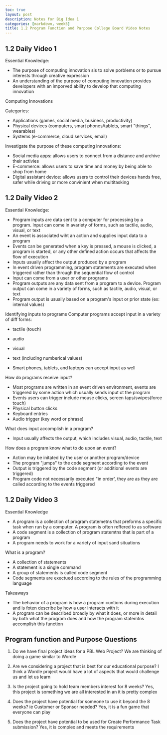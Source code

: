 ```yaml
---
toc: true
layout: post
description: Notes for Big Idea 1
categories: [markdown, week5]
title: 1.2 Program Function and Purpose College Board Video Notes
---
```


## 1.2 Daily Video 1
Essential Knowledge:
- The purpose of computing innovation sis to solve porblems or to pursue interests through creative expression
- An understanding of the purpose of computing innovation provides developers with an imporved ability to develop that computing innovation

Computing Innovations

Categories:
- Applications (games, social media, business, productivity)
- Physical devices (computers, smart phones/tablets, smart "things", wearables)
- Systems (e-commerce, cloud services, email)

Investigate the purpose of these computing innovations:
- Social media apps: allows users to connect from a distance and archive their activies
- E-commerce: allows users to save time and money by being able to shop from home
- Digital assistant device: allows users to control their devices hands free, safer while driving or more convinient when multitasking


## 1.2 Daily Video 2
Essential Knowledge:
- Program inputs are data sent to a computer for processing by a program. Input can come in avariety of forms, such as tactile, audio, visual, or text
- An event is associated wiht an action and supplies input data to a program
- Events can be generated when a key is pressed, a mouse is clicked, a program is started, or any other defined action occurs that affects the flow of execution
- Inputs usually affect the output produced by a program
- In event driven programming, program statements are executed when triggered rather than through the sequential flow of control
- Input can come from a user or other programs
- Program outputs are any data sent from a program to a device. Program output can come in a variety of forms, such as tactile, audio, visual, or text
- Program output is usually based on a program's input or prior state (ex: internal values)

Identifying inputs to programs
Computer programs accept input in a variety of diff forms:
- tactile (touch)
- audio
- visual
- text (including numberical values)

- Smart phones, tablets, and laptops can accept input as well

How do programs receive input?
- Most programs are written in an event driven environment, events are triggered by some action which usually sends input ot the program
- Events users can trigger include mouse clicks, screen taps/swipes(force touch)
- Physical button clicks
- Keyboard entries
- Audio trigger (key word or phrase)

What does input accomplish in a program?
- Input usually affects the output, which includes visual, audio, tactile, text

How does a program know what to do upon an event?
- Action may be initated by the user or another program/device
- The program "jumps" to the code segment according to the event
- Output is triggered by the code segment (or additional events are triggered)
- Program code not necessarily executed "in order', they are as they are called according to the events triggered

## 1.2 Daily Video 3
Essential Knowledge
- A program is a collection of program statemetns that preforms a specific task when run by a computer. A program is often reffered to as software
- A code segment is a collection of program statemtns that is part of a program
- A program needs to work for a variety of input sand situations

What is a program? 
- A collection of statements
- A statement is a single command
- A group of statements is called code segment
- Code segments are exectued according to the rules of the programming language

Takeaways
- The behavior of a program is how a program cuntions during execution and is foten describe by how a user interacts with it
- A program can be described broadly by what it does, or more in detail by both what the program does and how the program statemtns accomplish this function

## Program function and Purpose Questions
1. Do we have final project ideas for a PBL Web Project?
We are thinking of doing a game similar to Wordle

2. Are we considering a project that is best for our educational purpose?
I think a Wordle project would have a lot of aspects that would challenge us and let us learn

3. Is the project going to hold team members interest for 8 weeks?
Yes, this project is something we are all interested in an it is pretty complex

4. Does the project have potential for someone to use it beyond the 8 weeks? ie Customer or Sponsor needed?
Yes, it is a fun game that everyone can play

5. Does the project have potential to be used for Create Performance Task submission?
Yes, it is complex and meets the requirements